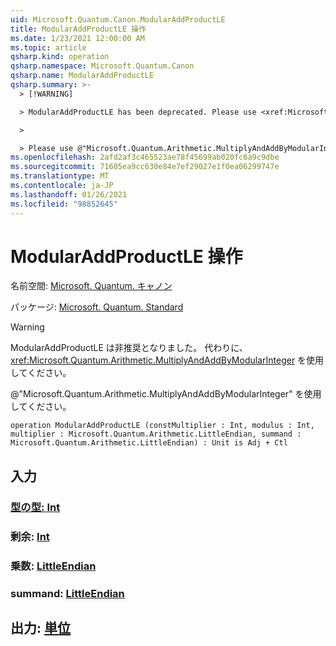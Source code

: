 ```yaml
---
uid: Microsoft.Quantum.Canon.ModularAddProductLE
title: ModularAddProductLE 操作
ms.date: 1/23/2021 12:00:00 AM
ms.topic: article
qsharp.kind: operation
qsharp.namespace: Microsoft.Quantum.Canon
qsharp.name: ModularAddProductLE
qsharp.summary: >-
  > [!WARNING]

  > ModularAddProductLE has been deprecated. Please use <xref:Microsoft.Quantum.Arithmetic.MultiplyAndAddByModularInteger> instead.

  >

  > Please use @"Microsoft.Quantum.Arithmetic.MultiplyAndAddByModularInteger".
ms.openlocfilehash: 2afd2af3c465523ae78f45699ab020fc6a9c9dbe
ms.sourcegitcommit: 71605ea9cc630e84e7ef29027e1f0ea06299747e
ms.translationtype: MT
ms.contentlocale: ja-JP
ms.lasthandoff: 01/26/2021
ms.locfileid: "98852645"
---
```

# <a name="modularaddproductle-operation"></a>ModularAddProductLE 操作

名前空間: [Microsoft. Quantum. キャノン](xref:Microsoft.Quantum.Canon)

パッケージ: [Microsoft. Quantum. Standard](https://nuget.org/packages/Microsoft.Quantum.Standard)


> [!WARNING]
> ModularAddProductLE は非推奨となりました。 代わりに、<xref:Microsoft.Quantum.Arithmetic.MultiplyAndAddByModularInteger> を使用してください。
>
> @"Microsoft.Quantum.Arithmetic.MultiplyAndAddByModularInteger" を使用してください。



```qsharp
operation ModularAddProductLE (constMultiplier : Int, modulus : Int, multiplier : Microsoft.Quantum.Arithmetic.LittleEndian, summand : Microsoft.Quantum.Arithmetic.LittleEndian) : Unit is Adj + Ctl
```


## <a name="input"></a>入力

### <a name="constmultiplier--int"></a>[型の型: Int](xref:microsoft.quantum.lang-ref.int)




### <a name="modulus--int"></a>剰余: [Int](xref:microsoft.quantum.lang-ref.int)




### <a name="multiplier--littleendian"></a>乗数: [LittleEndian](xref:Microsoft.Quantum.Arithmetic.LittleEndian)




### <a name="summand--littleendian"></a>summand: [LittleEndian](xref:Microsoft.Quantum.Arithmetic.LittleEndian)





## <a name="output--unit"></a>出力: [単位](xref:microsoft.quantum.lang-ref.unit)

